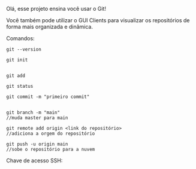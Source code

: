 Olá, esse projeto ensina você usar o Git!

Você também pode utilizar o GUI Clients para visualizar os repositórios
de forma mais organizada e dinâmica.

Comandos:

    git --version

    git init


    git add

    git status

    git commit -m "primeiro commit"


    git branch -m "main"
    //muda master para main

    git remote add origin <link do repositório>
    //adiciona a orgem do repositório

    git push -u origin main
    //sobe o repositório para a nuvem


Chave de acesso SSH:

    